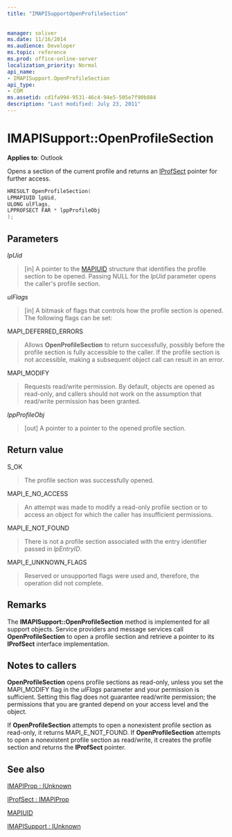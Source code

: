 ```yaml
---
title: "IMAPISupportOpenProfileSection"
 
 
manager: soliver
ms.date: 11/16/2014
ms.audience: Developer
ms.topic: reference
ms.prod: office-online-server
localization_priority: Normal
api_name:
- IMAPISupport.OpenProfileSection
api_type:
- COM
ms.assetid: cd1fa994-9531-46c4-94e5-505e7f90b884
description: "Last modified: July 23, 2011"
---
```


# IMAPISupport::OpenProfileSection

  
  
**Applies to**: Outlook 
  
Opens a section of the current profile and returns an [IProfSect](iprofsectimapiprop.md) pointer for further access. 
  
```cpp
HRESULT OpenProfileSection(
LPMAPIUID lpUid,
ULONG ulFlags,
LPPROFSECT FAR * lppProfileObj
);
```

## Parameters

 _lpUid_
  
> [in] A pointer to the [MAPIUID](mapiuid.md) structure that identifies the profile section to be opened. Passing NULL for the  _lpUid_ parameter opens the caller's profile section. 
    
 _ulFlags_
  
> [in] A bitmask of flags that controls how the profile section is opened. The following flags can be set:
    
MAPI_DEFERRED_ERRORS 
  
> Allows **OpenProfileSection** to return successfully, possibly before the profile section is fully accessible to the caller. If the profile section is not accessible, making a subsequent object call can result in an error. 
    
MAPI_MODIFY 
  
> Requests read/write permission. By default, objects are opened as read-only, and callers should not work on the assumption that read/write permission has been granted. 
    
 _lppProfileObj_
  
> [out] A pointer to a pointer to the opened profile section.
    
## Return value

S_OK 
  
> The profile section was successfully opened.
    
MAPI_E_NO_ACCESS 
  
> An attempt was made to modify a read-only profile section or to access an object for which the caller has insufficient permissions.
    
MAPI_E_NOT_FOUND 
  
> There is not a profile section associated with the entry identifier passed in  _lpEntryID_.
    
MAPI_E_UNKNOWN_FLAGS 
  
> Reserved or unsupported flags were used and, therefore, the operation did not complete.
    
## Remarks

The **IMAPISupport::OpenProfileSection** method is implemented for all support objects. Service providers and message services call **OpenProfileSection** to open a profile section and retrieve a pointer to its **IProfSect** interface implementation. 
  
## Notes to callers

 **OpenProfileSection** opens profile sections as read-only, unless you set the MAPI_MODIFY flag in the  _ulFlags_ parameter and your permission is sufficient. Setting this flag does not guarantee read/write permission; the permissions that you are granted depend on your access level and the object. 
  
If **OpenProfileSection** attempts to open a nonexistent profile section as read-only, it returns MAPI_E_NOT_FOUND. If **OpenProfileSection** attempts to open a nonexistent profile section as read/write, it creates the profile section and returns the **IProfSect** pointer. 
  
## See also



[IMAPIProp : IUnknown](imapipropiunknown.md)
  
[IProfSect : IMAPIProp](iprofsectimapiprop.md)
  
[MAPIUID](mapiuid.md)
  
[IMAPISupport : IUnknown](imapisupportiunknown.md)

